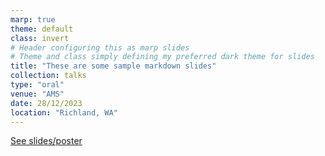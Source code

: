 ```yaml
---
marp: true
theme: default 
class: invert
# Header configuring this as marp slides
# Theme and class simply defining my preferred dark theme for slides
title: "These are some sample markdown slides"
collection: talks
type: "oral"
venue: "AMS"
date: 28/12/2023
location: "Richland, WA"
---
```

[See slides/poster](/slides/2023-marp-slides.html)
